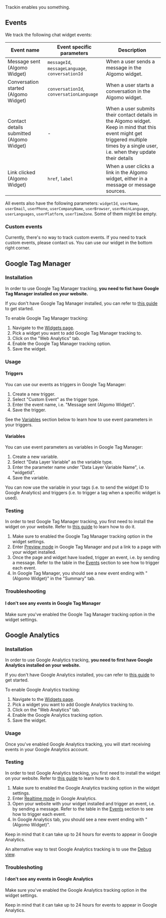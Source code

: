 Trackin enables you something.

## Events

We track the following chat widget events:

| Event name                                | Event specific parameters                        | Description                                                                                                                                                                           |
| ----------------------------------------- | ------------------------------------------------ | ------------------------------------------------------------------------------------------------------------------------------------------------------------------------------------- |
| Message sent (Algomo Widget)              | `messageId`, `messageLanguage`, `conversationId` | When a user sends a message in the Algomo widget.                                                                                                                                     |
| Conversation started (Algomo Widget)      | `conversationId`, `conversationLanguage`         | When a user starts a conversation in the Algomo widget.                                                                                                                               |
| Contact details submitted (Algomo Widget) | -                                                | When a user submits their contact details in the Algomo widget. Keep in mind that this event might get triggered multiple times by a single user, i.e. when they update their details |
| Link clicked (Algomo Widget)              | `href`, `label`                                  | When a user clicks a link in the Algomo widget, either in a message or message sources.                                                                                               |

All events also have the following parameters: `widgetId`, `userName`, `userEmail`, `userPhone`, `userCompanyName`, `userBrowser`, `userMainLanguage`, `userLanguages`, `userPlatform`, `userTimeZone`. Some of them might be empty.

### Custom events

Currently, there's no way to track custom events. If you need to track custom events, please contact us. You can use our widget in the bottom right corner.

## Google Tag Manager

### Installation

In order to use Google Tag Manager tracking, **you need to fist have Google Tag Manager installed on your website.**

If you don't have Google Tag Manager installed, you can refer to [this guide](https://support.google.com/tagmanager/answer/6103696?hl=en) to get started.

To enable Google Tag Manager tracking:

1. Navigate to the [Widgets page](https://app.algomo.com/widgets).
2. Pick a widget you want to add Google Tag Manager tracking to.
3. Click on the "Web Analytics" tab.
4. Enable the Google Tag Manager tracking option.
5. Save the widget.

### Usage

#### Triggers

You can use our events as triggers in Google Tag Manager:

1. Create a new trigger.
2. Select "Custom Event" as the trigger type.
3. Enter the event name, i.e. "Message sent (Algomo Widget)".
4. Save the trigger.

See the [Variables](#variables) section below to learn how to use event parameters in your triggers.

#### Variables

You can use event parameters as variables in Google Tag Manager:

1. Create a new variable.
2. Select "Data Layer Variable" as the variable type.
3. Enter the parameter name under "Data Layer Variable Name", i.e. "widgetId".
4. Save the variable.

You can now use the variable in your tags (i.e. to send the widget ID to Google Analytics) and triggers (i.e. to trigger a tag when a specific widget is used).

### Testing

In order to test Google Tag Manager tracking, you first need to install the widget on your website. Refer to [this guide](./Install%20a%20widget%20to%20your%20website.md) to learn how to do it.

1. Make sure to enabled the Google Tag Manager tracking option in the widget settings.
2. Enter [Preview mode](https://support.google.com/tagmanager/answer/6103696?hl=en) in Google Tag Manager and put a link to a page with your widget installed.
3. Once the page and widget have loaded, trigger an event, i.e. by sending a message. Refer to the table in the [Events](#events) section to see how to trigger each event.
4. In Google Tag Manager, you should see a new event ending with "(Algomo Widget)" in the "Summary" tab.

### Troubleshooting

#### I don't see any events in Google Tag Manager

Make sure you've enabled the Google Tag Manager tracking option in the widget settings.

## Google Analytics

### Installation

In order to use Google Analytics tracking, **you need to first have Google Analytics installed on your website.**

If you don't have Google Analytics installed, you can refer to [this guide](https://support.google.com/analytics/answer/9304153?hl=en) to get started.

To enable Google Analytics tracking:

1. Navigate to the [Widgets page](https://app.algomo.com/widgets).
2. Pick a widget you want to add Google Analytics tracking to.
3. Click on the "Web Analytics" tab.
4. Enable the Google Analytics tracking option.
5. Save the widget.

### Usage

Once you've enabled Google Analytics tracking, you will start receiving events in your Google Analytics account.

### Testing

In order to test Google Analytics tracking, you first need to install the widget on your website. Refer to [this guide](./Install%20a%20widget%20to%20your%20website.md) to learn how to do it.

1. Make sure to enabled the Google Analytics tracking option in the widget settings.
2. Enter [Realtime mode](https://support.google.com/analytics/answer/1638635?hl=en) in Google Analytics.
3. Open your website with your widget installed and trigger an event, i.e. by sending a message. Refer to the table in the [Events](#events) section to see how to trigger each event.
4. In Google Analytics tab, you should see a new event ending with "(Algomo Widget)".

Keep in mind that it can take up to 24 hours for events to appear in Google Analytics.

An alternative way to test Google Analytics tracking is to use the [Debug view](https://support.google.com/analytics/answer/7201382?hl=en).

### Troubleshoting

#### I don't see any events in Google Analytics

Make sure you've enabled the Google Analytics tracking option in the widget settings.

Keep in mind that it can take up to 24 hours for events to appear in Google Analytics.
